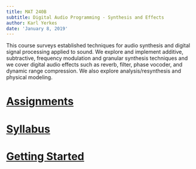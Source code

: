 ```yaml
---
title: MAT 240B
subtitle: Digital Audio Programming - Synthesis and Effects
author: Karl Yerkes
date: 'January 8, 2019'
---
```


<section>

This course surveys established techniques for audio synthesis and digital signal processing applied to sound. We explore and implement additive, subtractive, frequency modulation and granular synthesis techniques and we cover digital audio effects such as reverb, filter, phase vocoder, and dynamic range compression. We also explore analysis/resynthesis and physical modeling.

</section>

# [Assignments](assignments.html)

# [Syllabus](syllabus.html)

# [Getting Started](setup.html)
